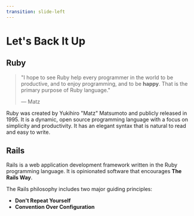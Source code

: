 ```yaml
---
transition: slide-left
---
```


# Let's Back It Up

## Ruby

> "I hope to see Ruby help every programmer in the world to be productive, and to enjoy programming, and to be **happy**. That is the primary purpose of Ruby language."
>
> — Matz

Ruby was created by Yukihiro "Matz" Matsumoto and publicly released in 1995. It is a dynamic, open source programming language with a focus on simplicity and productivity. It has an elegant syntax that is natural to read and easy to write.

## Rails

Rails is a web application development framework written in the Ruby programming language. It is opinionated software that encourages **The Rails Way**.

The Rails philosophy includes two major guiding principles:

- **Don't Repeat Yourself**
- **Convention Over Configuration**

<!--
RAILS

"The Rails Way" makes the assumption that there is a "best" way to do things, and encourages that through a set of conventions. Adopting these conventions allows you to write less code while simultaneously boosting productivity.

Don't Repeat Yourself: DRY is a principle of software development which states that "Every piece of knowledge must have a single, unambiguous, authoritative representation within a system." By not writing the same information over and over again, our code is more maintainable, more extensible, and less buggy.
Convention Over Configuration: Rails has opinions about the best way to do many things in a web application, and defaults to this set of conventions, rather than require that you specify minutiae through endless configuration files.
-->
